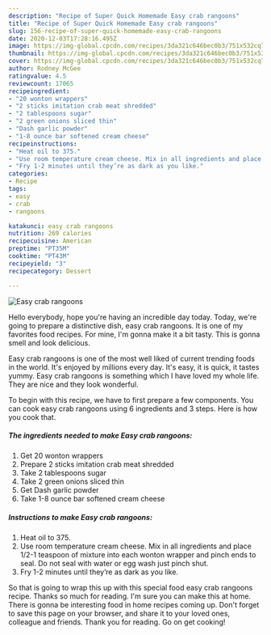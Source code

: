 ```yaml
---
description: "Recipe of Super Quick Homemade Easy crab rangoons"
title: "Recipe of Super Quick Homemade Easy crab rangoons"
slug: 156-recipe-of-super-quick-homemade-easy-crab-rangoons
date: 2020-12-03T17:28:16.495Z
image: https://img-global.cpcdn.com/recipes/3da321c646bec0b3/751x532cq70/easy-crab-rangoons-recipe-main-photo.jpg
thumbnail: https://img-global.cpcdn.com/recipes/3da321c646bec0b3/751x532cq70/easy-crab-rangoons-recipe-main-photo.jpg
cover: https://img-global.cpcdn.com/recipes/3da321c646bec0b3/751x532cq70/easy-crab-rangoons-recipe-main-photo.jpg
author: Rodney McGee
ratingvalue: 4.5
reviewcount: 17065
recipeingredient:
- "20 wonton wrappers"
- "2 sticks imitation crab meat shredded"
- "2 tablespoons sugar"
- "2 green onions sliced thin"
- "Dash garlic powder"
- "1-8 ounce bar softened cream cheese"
recipeinstructions:
- "Heat oil to 375."
- "Use room temperature cream cheese. Mix in all ingredients and place 1/2-1 teaspoon of mixture into each wonton wrapper and pinch ends to seal. Do not seal with water or egg wash just pinch shut."
- "Fry 1-2 minutes until they’re as dark as you like."
categories:
- Recipe
tags:
- easy
- crab
- rangoons

katakunci: easy crab rangoons 
nutrition: 269 calories
recipecuisine: American
preptime: "PT35M"
cooktime: "PT43M"
recipeyield: "3"
recipecategory: Dessert

---
```



![Easy crab rangoons](https://img-global.cpcdn.com/recipes/3da321c646bec0b3/751x532cq70/easy-crab-rangoons-recipe-main-photo.jpg)

Hello everybody, hope you're having an incredible day today. Today, we're going to prepare a distinctive dish, easy crab rangoons. It is one of my favorites food recipes. For mine, I'm gonna make it a bit tasty. This is gonna smell and look delicious.

Easy crab rangoons is one of the most well liked of current trending foods in the world. It's enjoyed by millions every day. It's easy, it is quick, it tastes yummy. Easy crab rangoons is something which I have loved my whole life. They are nice and they look wonderful.




To begin with this recipe, we have to first prepare a few components. You can cook easy crab rangoons using 6 ingredients and 3 steps. Here is how you cook that.

<!--inarticleads1-->

##### The ingredients needed to make Easy crab rangoons:

1. Get 20 wonton wrappers
1. Prepare 2 sticks imitation crab meat shredded
1. Take 2 tablespoons sugar
1. Take 2 green onions sliced thin
1. Get Dash garlic powder
1. Take 1-8 ounce bar softened cream cheese




<!--inarticleads2-->

##### Instructions to make Easy crab rangoons:

1. Heat oil to 375.
1. Use room temperature cream cheese. Mix in all ingredients and place 1/2-1 teaspoon of mixture into each wonton wrapper and pinch ends to seal. Do not seal with water or egg wash just pinch shut.
1. Fry 1-2 minutes until they’re as dark as you like.




So that is going to wrap this up with this special food easy crab rangoons recipe. Thanks so much for reading. I'm sure you can make this at home. There is gonna be interesting food in home recipes coming up. Don't forget to save this page on your browser, and share it to your loved ones, colleague and friends. Thank you for reading. Go on get cooking!
